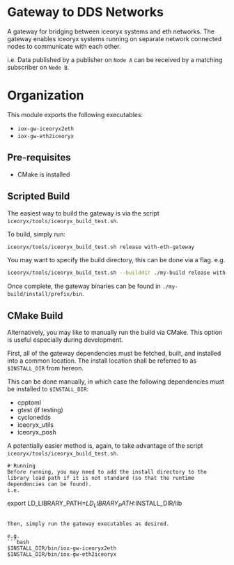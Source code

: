 
# Gateway to DDS Networks
A gateway for bridging between iceoryx systems and eth networks.
The gateway enables iceoryx systems running on separate network connected nodes to communicate with each other.

i.e. Data published by a publisher on `Node A` can be received by a matching subscriber on `Node B`.

# Organization
This module exports the following executables:
* `iox-gw-iceoryx2eth`
* `iox-gw-eth2iceoryx`

## Pre-requisites
* CMake is installed

## Scripted Build
The easiest way to build the gateway is via the script `iceoryx/tools/iceoryx_build_test.sh`.

To build, simply run:
```bash
iceoryx/tools/iceoryx_build_test.sh release with-eth-gateway
```

You may want to specify the build directory, this can be done via a flag. e.g.
```bash
iceoryx/tools/iceoryx_build_test.sh --builddir ./my-build release with-dds-gateway
```

Once complete, the gateway binaries can be found in `./my-build/install/prefix/bin`.

## CMake Build
Alternatively, you may like to manually run the build via CMake. This option is useful especially during development.

First, all of the gateway dependencies must be fetched, built, and installed into a common location.  The install location shall be referred to as `$INSTALL_DIR` from hereon.

This can be done manually, in which case the following dependencies must be installed to `$INSTALL_DIR`:
* cpptoml
* gtest (if testing)
* cyclonedds
* iceoryx_utils
* iceoryx_posh

A potentially easier method is, again, to take advantage of the script `iceoryx/tools/iceoryx_build_test.sh`.

```
# Running
Before running, you may need to add the install directory to the library load path if it is not standard (so that the runtime dependencies can be found).
i.e.
```
export LD_LIBRARY_PATH=$LD_LIBRARY_PATH:$INSTALL_DIR/lib
```

Then, simply run the gateway executables as desired.

e.g.
```bash
$INSTALL_DIR/bin/iox-gw-iceoryx2eth
$INSTALL_DIR/bin/iox-gw-eth2iceoryx
```
